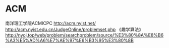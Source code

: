 # ACM
南洋理工学院ACMICPC
http://acm.nyist.net/
http://acm.nyist.edu.cn/JudgeOnline/problemset.php
《趣学算法》
http://nyoj.top/web/problem/searchproblem/source/%E3%80%8A%E8%B6%A3%E5%AD%A6%E7%AE%97%E6%B3%95%E3%80%8B
